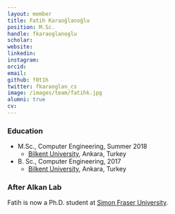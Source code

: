 ```yaml
---
layout: member
title: Fatih Karaoğlanoğlu
position: M.Sc. 
handle: fkaraoglanoglu
scholar: 
website: 
linkedin: 
instagram:
orcid: 
email: 
github: f0t1h
twitter: fkaraoglan_cs
image: /images/team/fatihk.jpg
alumni: true
cv: 
---
```


### Education

- M.Sc., Computer Engineering, Summer 2018  
  - [Bilkent University](http://www.cs.bilkent.edu.tr/), Ankara, Turkey
- B. Sc., Computer Engineering, 2017  
  - [Bilkent University](http://www.cs.bilkent.edu.tr/), Ankara, Turkey

### After Alkan Lab

Fatih is now a Ph.D. student at [Simon Fraser University](http://www.cs.bilkent.edu.tr).
